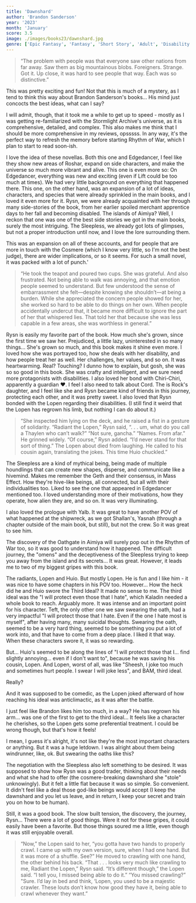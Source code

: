 ```yaml
---
title: 'Dawnshard'
author: 'Brandon Sanderson'
year: '2023'
month: 'January'
score: 3.5
image: ./images/books23/dawnshard.jpg
genre: ['Epic Fantasy', 'Fantasy', 'Short Story', 'Adult', 'Disability', 'Friendship']
---
```


> “The problem with people was that everyone saw other nations from far away. Saw them as big mountainous blobs. Foreigners. Strange. Got it. Up close, it was hard to see people that way. Each was so distinctive.”

This was pretty exciting and fun! Not that this is much of a mystery, as I tend to think this way about Brandon Sanderson's books... His mind just concocts the best ideas, what can I say?

I will admit, though, that it took me a while to get up to speed - mostly as I was getting re-familiarized with the Stormlight Archive's universe, as it is comprehensive, detailed, and complex. This also makes me think that I should be more comprehensive in my reviews, opsssss. In any way, it's the perfect way to refresh the memory before starting Rhythm of War, which I plan to start to read soon-ish.

I love the idea of these novellas. Both this one and Edgedancer, I feel like they show new areas of Roshar, expand on side characters, and make the universe so much more vibrant and alive. This one is even more so: On Edgedancer, everything was new and exciting (even if Lift could be too much at times). We had very little background on everything that happened there. This one, on the other hand, was an expansion of a lot of ideas, characters, and species that were already sprinkled in the main books, and I loved it even more for it. Rysn, we were already acquainted with her through many side-stories of the book, from her earlier spoiled merchant apprentice days to her fall and becoming disabled. The islands of Aimiya? Well, I reckon that one was one of the best side stories we got in the main books, surely the most intriguing. The Sleepless, we already got lots of glimpses, but not a proper introduction until now, and I love the lore surrounding them.

This was an expansion on all of these accounts, and for people that are more in touch with the Cosmere (which I know very little, so I'm not the best judge), there are wider implications, or so it seems. For such a small novel, it was packed with a lot of punch.'

> “He took the teapot and poured two cups. She was grateful. And also frustrated. Not being able to walk was annoying, and that emotion people seemed to understand. But few understood the sense of embarrassment she felt—despite knowing she shouldn’t—at being a burden. While she appreciated the concern people showed for her, she worked so hard to be able to do things on her own. When people accidentally undercut that, it became more difficult to ignore the part of her that whispered lies. That told her that because she was less capable in a few areas, she was worthless in general.”

Rysn is easily my favorite part of the book. How much she's grown, since the first time we saw her. Prejudiced, a little lazy, uninterested in so many things... She's grown so much, and this book makes it shine even more. I loved how she was portrayed too, how she deals with her disability, and how people treat her as well. Her challenges, her values, and so on. It was heartwarming. Real? Touching? I dunno how to explain, but gosh, she was so so good in this book. She was crafty and intelligent, and we sure need more protagonists with disabilities. I also loved her bond with Chiri-Chiri, apparently a guardian ❤️. I feel I also need to talk about Cord. The is Rock's daughter, and I feel like she and Rysn became kind of friends in this journey, protecting each other, and it was pretty sweet. I also loved that Rysn bonded with the Lopen regarding their disabilities. (I still find it weird that the Lopen has regrown his limb, but nothing I can do about it.)

> “She inspected him lying on the deck, and he raised a fist in a gesture of solidarity.
> “Radiant the Lopen,” Rysn said, “. . . um, what do you call a Thaylen who can’t walk?”
> “Not sure, gancha.”
> “Names. From afar.”
> He grinned widely.
> “Of course,” Rysn added. “I’d never stand for that sort of thing.”
> The Lopen about died from laughing. He called to his cousin again, translating the jokes. This time Huio chuckled.”

The Sleepless are a kind of mythical being, being made of multiple houndlings that can create new shapes, disperse, and communicate like a hivemind. Makes me remember the Geth and their consensus, in Mass Effect. How they're hive-like beings, all connected, but all with their individualities too. Liked to see the one that appeared in Edgedancer mentioned too. I loved understanding more of their motivations, how they operate, how alien they are, and so on. It was very illuminating.

I also loved the prologue with Yalb. It was great to have another POV of what happened at the shipwreck, as we got Shallan's, Yasnah (through a chapter outside of the main book, but still), but not the crew. So it was great to see him.

The discovery of the Oathgate in Aimiya will surely pop out in the Rhythm of War too, so it was good to understand how it happened. The difficult journey, the "omens" and the deceptiveness of the Sleepless trying to keep you away from the island and its secrets... It was great. However, it leads me to two of my biggest gripes with this book.

The radiants, Lopen and Huio. But mostly Lopen. He is fun and I like him - it was nice to have some chapters in his POV too. However... How the heck did he and Huio swore the Third Ideal? It made no sense to me. The third ideal was the "I will protect even those that I hate", which Kaladin needed a whole book to reach. Arguably more. It was intense and an important point for his character. Teft, the only other one we saw swearing the oath, had a very impactful "I will protect those that I hate. Even if the one I hate most is myself", after having many, many suicidal thoughts. Swearing the oath, seemed to be a very hard thing, seemed to be something you put a lot of work into, and that have to come from a deep place. I liked it that way. When these characters swore it, it was so rewarding.

But... Huio's seemed to be along the lines of "I will protect those that I... find slightly annoying... even if I don't want to", because he was saving his cousin, Lopen. And Lopen, worst of all, was like "Sheesh, I joke too much and sometimes hurt people. I swear I will joke less", and BAM, third ideal.

Really?

And it was supposed to be comedic, as the Lopen joked afterward of how reaching his ideal was anticlimactic, as it was after the battle.

I just feel like Brandon likes him too much, in a way? He has regrown his arm... was one of the first to get to the third ideal... It feels like a character he cherishes, so the Lopen gets some preferential treatment. I could be wrong though, but that's how it feels!

I mean, I guess it's alright, it's not like they're the most important characters or anything. But it was a huge letdown. I was alright about them being windrunner, like, ok. But swearing the oaths like this?

The negotiation with the Sleepless also left something to be desired. It was supposed to show how Rysn was a good trader, thinking about their needs and what she had to offer (the cosmere-breaking dawnshard she "stole" unknowingly). But it felt a little flat because it was so simple. So convenient. It didn't feel like a deal those god-like beings would accept (I keep the dawnshard and you let us leave, and in return, I keep your secret and train you on how to be human).

Still, it was a good book. The slow built tension, the discovery, the journey, Rysn... There were a lot of good things. Were it not for these gripes, it could easily have been a favorite. But those things soured me a little, even though it was still enjoyable overall.

> “Now,” the Lopen said to her, “you gotta have two hands to properly crawl. I came up with my own version, sure, when I had one hand. But it was more of a shuffle. See?” He moved to crawling with one hand, the other behind his back.
> “That . . . looks very much like crawling to me, Radiant the Lopen,” Rysn said.
> “It’s different though,” the Lopen said. “I tell you, I missed being able to do it.”
> “You missed crawling?”
> "Sure. I’d lay in bed and think, ‘Lopen, you used to be a majestic crawler. These louts don’t know how good they have it, being able to crawl whenever they want.”
